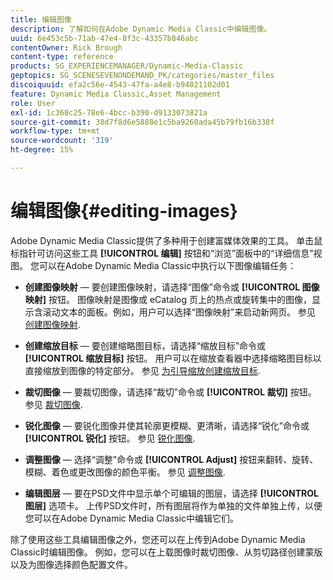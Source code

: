 ```yaml
---
title: 编辑图像
description: 了解如何在Adobe Dynamic Media Classic中编辑图像。
uuid: 6e453c5b-71ab-47e4-8f3c-43357b846abc
contentOwner: Rick Brough
content-type: reference
products: SG_EXPERIENCEMANAGER/Dynamic-Media-Classic
geptopics: SG_SCENESEVENONDEMAND_PK/categories/master_files
discoiquuid: efa2c56e-4543-47fa-a4e8-b94021102d01
feature: Dynamic Media Classic,Asset Management
role: User
exl-id: 1c368c25-78e6-4bcc-b390-d9133073821a
source-git-commit: 38d7f8d6e5888e1c5ba9260ada45b79fb16b338f
workflow-type: tm+mt
source-wordcount: '319'
ht-degree: 15%

---
```


# 编辑图像{#editing-images}

Adobe Dynamic Media Classic提供了多种用于创建富媒体效果的工具。 单击鼠标指针可访问这些工具 **[!UICONTROL 编辑]** 按钮和“浏览”面板中的“详细信息”视图。 您可以在Adobe Dynamic Media Classic中执行以下图像编辑任务：

* **创建图像映射**  — 要创建图像映射，请选择“图像”命令或 **[!UICONTROL 图像映射]** 按钮。 图像映射是图像或 eCatalog 页上的热点或旋转集中的图像，显示含滚动文本的面板。例如，用户可以选择“图像映射”来启动新网页。 参见 [创建图像映射](/help/using/creating-image-maps.md).

* **创建缩放目标**  — 要创建缩略图目标，请选择“缩放目标”命令或 **[!UICONTROL 缩放目标]** 按钮。 用户可以在缩放查看器中选择缩略图目标以直接缩放到图像的特定部分。 参见 [为引导缩放创建缩放目标](/help/using/creating-zoom-targets-guided-zoom.md).

* **裁切图像**  — 要裁切图像，请选择“裁切”命令或 **[!UICONTROL 裁切]** 按钮。 参见 [裁切图像](/help/using/cropping-image.md).

* **锐化图像**  — 要锐化图像并使其轮廓更模糊、更清晰，请选择“锐化”命令或 **[!UICONTROL 锐化]** 按钮。 参见 [锐化图像](/help/using/sharpening-image.md).

* **调整图像**  — 选择“调整”命令或 **[!UICONTROL Adjust]** 按钮来翻转、旋转、模糊、着色或更改图像的颜色平衡。 参见 [调整图像](/help/using/adjusting-image.md).

* **编辑图层**  — 要在PSD文件中显示单个可编辑的图层，请选择 **[!UICONTROL 图层]** 选项卡。 上传PSD文件时，所有图层将作为单独的文件单独上传，以便您可以在Adobe Dynamic Media Classic中编辑它们。

除了使用这些工具编辑图像之外，您还可以在上传到Adobe Dynamic Media Classic时编辑图像。 例如，您可以在上载图像时裁切图像、从剪切路径创建蒙版以及为图像选择颜色配置文件。
